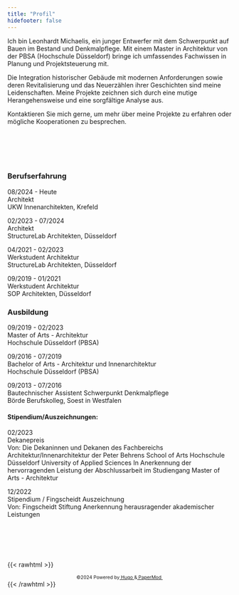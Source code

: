 ```yaml
---
title: "Profil"
hidefooter: false
---
```


Ich bin Leonhardt Michaelis, ein junger Entwerfer mit dem Schwerpunkt auf Bauen im Bestand und Denkmalpflege. Mit einem Master in Architektur von der PBSA (Hochschule Düsseldorf) bringe ich umfassendes Fachwissen in Planung und Projektsteuerung mit.

Die Integration historischer Gebäude mit modernen Anforderungen sowie deren Revitalisierung und das Neuerzählen ihrer Geschichten sind meine Leidenschaften. Meine Projekte zeichnen sich durch eine mutige Herangehensweise und eine sorgfältige Analyse aus.

Kontaktieren Sie mich gerne, um mehr über meine Projekte zu erfahren oder mögliche Kooperationen zu besprechen.

\
&nbsp;
\
&nbsp;
\
&nbsp;

### Berufserfahrung

08/2024 - Heute \
Architekt \
UKW Innenarchitekten, Krefeld

02/2023 - 07/2024 \
Architekt \
StructureLab Architekten, Düsseldorf


04/2021 - 02/2023 \
Werkstudent Architektur  \
StructureLab Architekten, Düsseldorf


09/2019 - 01/2021 \
Werkstudent Architektur \
SOP Architekten, Düsseldorf

### Ausbildung

09/2019 - 02/2023 \
Master of Arts - Architektur \
Hochschule Düsseldorf (PBSA)

09/2016 - 07/2019 \
Bachelor of Arts - Architektur und Innenarchitektur \
Hochschule Düsseldorf (PBSA)

09/2013 - 07/2016 \
Bautechnischer Assistent
Schwerpunkt Denkmalpflege \
Börde Berufskolleg, Soest in Westfalen

#### Stipendium/Auszeichnungen:

02/2023 \
Dekanepreis \
Von: Die Dekaninnen und Dekanen des Fachbereichs Architektur/Innenarchitektur der Peter Behrens School of Arts
Hochschule Düsseldorf University of Applied Sciences
In Anerkennung der hervorragenden Leistung der Abschlussarbeit im Studiengang Master of Arts - Architektur


12/2022 \
Stipendium / Fingscheidt Auszeichnung \
Von: Fingscheidt Stiftung
Anerkennung herausragender akademischer Leistungen

\
&nbsp;
\
&nbsp;
\
&nbsp;

{{< rawhtml >}}
<html>
 <span class="centerFooter1">
        ©2024       Powered by
        <a href="https://gohugo.io/" rel="noopener noreferrer" target="_blank"> &nbsp;Hugo&nbsp; </a> &
        <a href="https://github.com/adityatelange/hugo-PaperMod/" rel="noopener" target="_blank"> &nbsp;PaperMod&nbsp; </a>
</span>
<style>
    .centerFooter1 {
  text-align: center;
  margin-left: auto;
  margin-right: auto;
  display: flex;
  align-items: center;
  justify-content: center;
  font-size: 75%;
}
</style>
</html>
{{< /rawhtml >}}